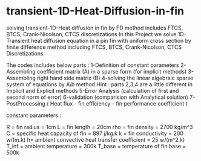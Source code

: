 # transient-1D-Heat-Diffusion-in-fin
solving transient-1D-Heat diffusion in fin by FD method includes FTCS, BTCS, Crank-Nicolson, CTCS discretizations
In this Project we solve 1D-Transient heat diffusion equation in a pin fin with uniform cross section by finite difference method
including FTCS, BTCS, Crank-Nicolson, CTCS Discretizations

The codes includes below parts :
1-Definition of constant parameters
2-Assembling coefficient matrix (A) in a sparse form (for implicit methods)
3-Assembling right hand side matrix (B)
4-solving the linear algebraic sparse system of equations by A\b method
Hint : parts 2,3,4 are a little different in Implicit and Explicit methods
5-Error Analysis (calculation of first and second norm of error)
6-validation (comparision with Analytical solution)
7-PostProcessing ( Heat flux - fin efficiency - fin performance coefficient )


constant parameters :

R = fin radius = 1cm
L = fin length = 20cm
rho = fin density = 2700 kg/m^3
C = specific heat capacity of fin = 897 j/kg.k
k = fin conductivity = 200 w/(m.k)
h= ambient convective heat transfer coefficient = 25 w/(m^2.k)
T_inf = ambient temperature = 300k
T_base = temperature of fin base = 500k

